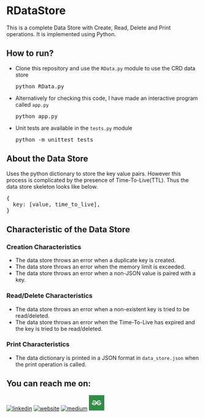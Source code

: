 # RDataStore
This is a complete Data Store with Create, Read, Delete and Print operations. It is implemented using Python.

## How to run?
- Clone this repository and use the `RData.py` module to use the CRD data store <pre>python RData.py</pre>
- Alternatively for checking this code, I have made an interactive program called `app.py` <pre>python app.py</pre>
- Unit tests are available in the `tests.py` module <pre>python -m unittest tests</pre>

## About the Data Store
Uses the python dictionary to store the key value pairs. However this process is complicated by the presence of Time-To-Live(TTL). Thus the data store skeleton looks like below.
<pre>
{
  key: [value, time_to_live],
}
</pre>

## Characteristic of the Data Store
### Creation Characteristics
- The data store throws an error when a duplicate key is created.
- The data store throws an error when the memory limit is exceeded.
- The data store throws an error when a non-JSON value is paired with a key.

### Read/Delete Characteristics
- The data store throws an error when a non-existent key is tried to be read/deleted.
- The data store throws an error when the Time-To-Live has expired and the key is tried to be read/deleted.

### Print Characteristics
- The data dictionary is printed in a JSON format in `data_store.json` when the print operation is called.

## You can reach me on:
[2]: https://www.linkedin.com/in/rahul-hegde-0955391a5/
[3]: https://rahulhegde.ml/
[5]: https://medium.com/@rahulhegde97

 [![linkedin](https://img.icons8.com/color/48/000000/linkedin.png)][2]
 [![website](https://img.icons8.com/fluent/48/000000/domain.png)][3]
 [![medium](https://img.icons8.com/color/48/000000/medium-monogram.png)][5]
 <a href="https://auth.geeksforgeeks.org/user/rahulhegde97/articles/"><img src="https://raw.githubusercontent.com/rahulhegde99/rahulhegde99/master/QNHrwL2q_400x400.jpg" width="40"></a>
